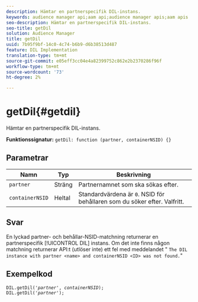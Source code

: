 ```yaml
---
description: Hämtar en partnerspecifik DIL-instans.
keywords: audience manager api;aam api;audience manager apis;aam apis
seo-description: Hämtar en partnerspecifik DIL-instans.
seo-title: getDil
solution: Audience Manager
title: getDil
uuid: 7b95f9bf-14c0-4c74-b6b9-d6b38513d487
feature: DIL Implementation
translation-type: tm+mt
source-git-commit: e05eff3cc04e4a82399752c862e2b2370286f96f
workflow-type: tm+mt
source-wordcount: '73'
ht-degree: 2%

---
```



# getDil{#getdil}

Hämtar en partnerspecifik DIL-instans.

**Funktionssignatur:** `getDil: function (partner, containerNSID) {}`

<!-- r_dil_get_dil.xml -->

## Parametrar

| Namn | Typ | Beskrivning |
|---|---|---|
| `partner` | Sträng | Partnernamnet som ska sökas efter. |
| `containerNSID` | Heltal | Standardvärdena är `0`. NSID för behållaren som du söker efter. Valfritt. |

## Svar

En lyckad partner- och behållar-NSID-matchning returnerar en partnerspecifik [!UICONTROL DIL] instans. Om det inte finns någon matchning returnerar API:t (utlöser inte) ett fel med meddelandet &quot; `The DIL instance with partner <name> and containerNSID <ID> was not found.`&quot;

## Exempelkod

<pre class="java"><code>DIL.getDil('<i>partner</i>', <i>containerNSID</i>); 
DIL.getDil('<i>partner</i>');</code></pre>
